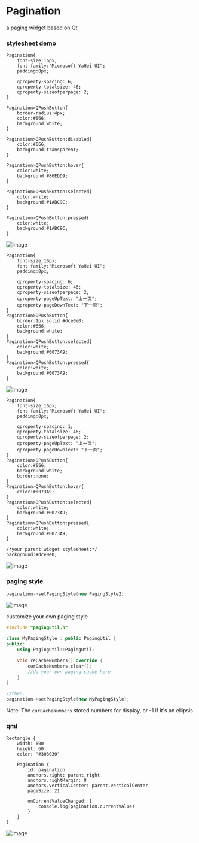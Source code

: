 # Pagination
 a paging widget based on Qt

### stylesheet demo
```
Pagination{
	font-size:16px;
	font-family:"Microsoft YaHei UI";
	padding:8px;

	qproperty-spacing: 6;
	qproperty-totalsize: 46;
	qproperty-sizeofperpage: 2;
}

Pagination>QPushButton{
	border-radius:4px;
	color:#666;
	background:white;
}

Pagination>QPushButton:disabled{
	color:#666;
	background:transparent;
}

Pagination>QPushButton:hover{
	color:white;
	background:#86EDD9;
}

Pagination>QPushButton:selected{
	color:white;
	background:#1ABC9C;
}

Pagination>QPushButton:pressed{
	color:white;
	background:#1ABC9C;
}
```
![image](https://github.com/daonvshu/Pagination/blob/master/screenshot/p1.gif?raw=true)

```
Pagination{
	font-size:16px;
	font-family:"Microsoft YaHei UI";
	padding:8px;

	qproperty-spacing: 6;
	qproperty-totalsize: 46;
	qproperty-sizeofperpage: 2;
	qproperty-pageUpText: "上一页";
	qproperty-pageDownText: "下一页";
}
Pagination>QPushButton{
	border:1px solid #dce0e0;
	color:#666;
	background:white;
}
Pagination>QPushButton:selected{
	color:white;
	background:#0073A9;
}
Pagination>QPushButton:pressed{
	color:white;
	background:#0073A9;
}
```
![image](https://github.com/daonvshu/Pagination/blob/master/screenshot/p2.gif?raw=true)

```
Pagination{
	font-size:16px;
	font-family:"Microsoft YaHei UI";
	padding:8px;

	qproperty-spacing: 1;
	qproperty-totalsize: 46;
	qproperty-sizeofperpage: 2;
	qproperty-pageUpText: "上一页";
	qproperty-pageDownText: "下一页";
}
Pagination>QPushButton{
	color:#666;
	background:white;
	border:none;
}
Pagination>QPushButton:hover{
	color:#0073A9;
}
Pagination>QPushButton:selected{
	color:white;
	background:#0073A9;
}
Pagination>QPushButton:pressed{
	color:white;
	background:#0073A9;
}

/*your parent widget stylesheet:*/
background:#dce0e0;
```
![image](https://github.com/daonvshu/Pagination/blob/master/screenshot/p3.gif?raw=true)

### paging style
```cpp
pagination->setPagingStyle(new PagingStyle2);
```
![image](https://github.com/daonvshu/Pagination/blob/master/screenshot/p4.gif?raw=true)
  
customize your own paging style
```cpp
#include "pagingutil.h"

class MyPagingStyle : public PagingUtil {
public:
	using PagingUtil::PagingUtil;

	void reCacheNumbers() override {
		curCacheNumbers.clear();
		//do your own paging cache here
	}
}

//then..
pagination->setPagingStyle(new MyPagingStyle);
```
Note: The `curCacheNumbers` stored numbers for display, or -1 if it's an ellipsis

### qml
```
Rectangle {
	width: 600
	height: 60
	color: "#303030"

	Pagination {
		id: pagination
		anchors.right: parent.right
		anchors.rightMargin: 8
		anchors.verticalCenter: parent.verticalCenter
		pageSize: 21

		onCurrentValueChanged: {
			console.log(pagination.currentValue)
		}
	}
}
```
![image](https://github.com/daonvshu/Pagination/blob/master/screenshot/demo2.png?raw=true)